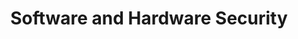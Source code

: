---
title: "Software and Hardware Security"
description: ""
image: "images/hardware-security/header-bg.jpg"
keywords: [""]
draft: false
layout: "software-and-hardware-security"

introduction:
  image: "images/services/security.png"
  content: |
    ## Hardware Security
    {.h3}

    Hardware security is vulnerability protection that comes in the form of a physical device rather than software that is installed on the hardware of a computer system.

    One of our areas of interest is hardware security evaluation. As we know exactly how a secure system should behave and what features it should contain we have a point of view about a system’s actual condition. If you are interested of taking care of your system security you shouldn’t hesitate and **[call us](https://calendly.com/3mdeb)** to find any vulnerabilities that may threat you. We will prepare a report, in which we will describe all the issues we’ve uncovered and what we recommend to do. In example we can check Your hardware vulnerability to [**zombieload**](https://zombieloadattack.com/), [**meltdown**](https://meltdownattack.com/) or [**spectre**](https://meltdownattack.com/) attacks. This is crucial. If you know your hardware weaknesses, you can handle them.

    A **[Trusted Platform Module](https://shop.3mdeb.com/shop/product/tpm2/)** is a hardware chip on the computer’s mainboard that stores cryptographic keys used for encryption. Many computers include a TPM, but if the system doesn’t include it, it is feasible to add one. Once enabled, the Trusted Platform Module provides full disk encryption capabilities. It becomes the “root of trust” for the system to provide integrity and authentication to the boot process. It keeps hard drives locked/sealed until the system completes a verification or authentication check.

    The TPM includes a unique RSA key burned into it, which is used for asymmetric encryption. Additionally, it can generate, store, and protect other keys used in the encryption and decryption process.

    We have also a decent experience in Microchip ECC508A/ECC608A/CEC1702 secure elements. These are CryptoAuthentication™ family devices with highly secure hardware-based key storage. These devices have a flexible command set that allows use in many applications, including network/IoT node protection, anti-counterfeiting, storing secure data and checking user password.

    **But why should you buy a fish, if you can buy a fishing rod?**

    **[3mdeb](/)** is also a training provider. We can prepare you a boot camp, where you and your staff will learn how to deal with all the security issues. We are experienced trainers and have a lot of training materials. If you are interested just [**contact us**](/contact/) or **[book a call](https://calendly.com/3mdeb)**.
  images:
    - "images/open-source-hardware/microchip.png"
    - "images/coreboot.png"

software_security:
  image: "images/hardware-security/security.jpg"
  content: |
    ## Software Security
    {.h3}

    Any compromise to integrity, authentication and availability makes a software insecure. Software systems can be attacked to steal information, monitor content, introduce vulnerabilities and damage the behavior of software.

    Many companies produce devices that contain stock firmware. This is obvious, but if it is proprietary [**it may contain bugs or vulnerabilities**](https://www.computerworld.com/article/2505096/researcher-creates-proof-of-concept-malware-that-infects-bios--network-cards.html), you may not know about. That’s why we prefer an open-source software and firmware. We consider it safer and we are able to increase its security clearing any bugs or issues, that may impact overall safety.

    We can enable **[coreboot](https://www.coreboot.org/)** on your platform, what will significantly decrease possibility of any successful attacks. It is signed and can be safely updated, [**and will turn your device into Attacker-Unfriendly**.](https://www.wired.com/2015/02/firmware-vulnerable-hacking-can-done/)

    We can’t just say we develop security software. We develop software, that is safe. Any information that has a value can be priced. If your device may contain data, that could be stolen and used in some manner that would expose you to several cost, then you can estimate how much should you invest in security. There are many papers describing methods of such evaluation, like i.e. [**Gordon-Loeb Model**](https://www.researchgate.net/publication/299408557_Investing_in_Cybersecurity_Insights_from_the_Gordon-Loeb_Model/link/57232bf808aee491cb36ff31/download).

    It’s not reasonable to over economize your device security. Remember, that in present time this is one of the most important attribute for your potential client.

how_to_improve_security:
  content: |
    ## How to enhance your Security?
    {.h3}

    Simple. Just **[contact us](/contact/)** and prepare a project charter. Then send us your device. First of all we’ll test it for any security issues, then we’ll suggest hardware and software solutions that will increase its security (and stability, and performance and so on…). We’ll use our offensive security validation to prove the improvement, and we’ll be happy to follow you during developing process.
---